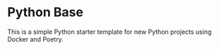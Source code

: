 # Python Base

This is a simple Python starter template for new Python projects using Docker and Poetry.
